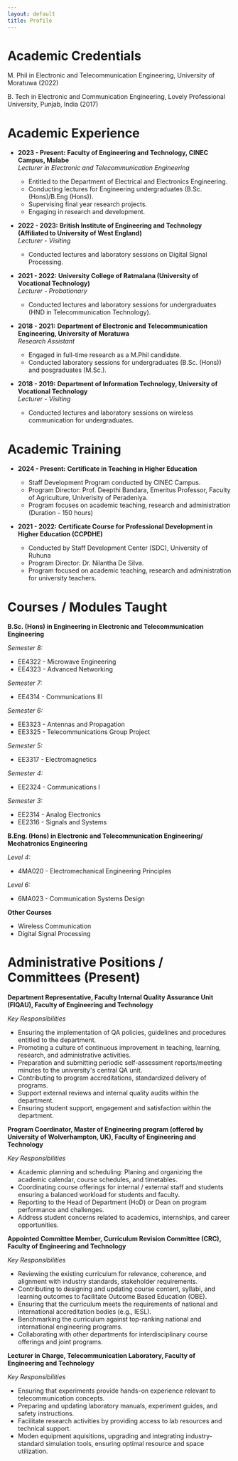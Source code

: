 ```yaml
---
layout: default
title: Profile
---
```

# Academic Credentials

M. Phil in Electronic and Telecommunication Engineering, University of Moratuwa (2022)

B. Tech in Electronic and Communication Engineering, Lovely Professional University, Punjab, India (2017)

# Academic Experience

- **2023 - Present:** **Faculty of Engineering and Technology, CINEC Campus, Malabe**  
  *Lecturer in Electronic and Telecommunication Engineering*  
  - Entitled to the Department of Electrical and Electronics Engineering.
  - Conducting lectures for Engineering undergraduates (B.Sc. (Hons)/B.Eng (Hons)).
  - Supervising final year research projects.
  - Engaging in research and development.

- **2022 - 2023:** **British Institute of Engineering and Technology (Affiliated to University of West England)**  
  *Lecturer - Visiting*  
  - Conducted lectures and laboratory sessions on Digital Signal Processing.
    
 - **2021 - 2022:** **University College of Ratmalana (University of Vocational Technology)**  
  *Lecturer - Probationary*  
   - Conducted lectures and laboratory sessions for undergraduates (HND in Telecommunication Technology).

 - **2018 - 2021:** **Department of Electronic and Telecommunication Engineering, University of Moratuwa**  
  *Research Assistant*  
   - Engaged in full-time research as a M.Phil candidate.
   - Conducted laboratory sessions for undergraduates (B.Sc. (Hons)) and posgraduates (M.Sc.).

 - **2018 - 2019:** **Department of Information Technology, University of Vocational Technology**  
  *Lecturer - Visiting*  
    - Conducted lectures and laboratory sessions on wireless communication for undergraduates.
  
  # Academic Training

- **2024 - Present:** **Certificate in Teaching in Higher Education** 
  - Staff Development Program conducted by CINEC Campus.  
  - Program Director: Prof. Deepthi Bandara, Emeritus Professor, Faculty of Agriculture, Univerisity of Peradeniya.
  - Program focuses on academic teaching, research and administration (Duration - 150 hours)

- **2021 - 2022:** **Certificate Course for Professional Development in Higher Education (CCPDHE)**  
  - Conducted by Staff Development Center (SDC), University of Ruhuna  
  - Program Director: Dr. Nilantha De Silva.
  - Program focused on academic teaching, research and administration for university teachers.
 
 # Courses / Modules Taught

  **B.Sc. (Hons) in Engineering in Electronic and Telecommunication Engineering**  
  
  *Semester 8:*
  - EE4322 - Microwave Engineering
  - EE4323 - Advanced Networking<br>
  
  *Semester 7:*
  - EE4314 - Communications III<br>
  
  *Semester 6:*
  - EE3323 - Antennas and Propagation
  - EE3325 - Telecommunications Group Project<br>
  
  *Semester 5:*
  - EE3317 - Electromagnetics<br>
  
  *Semester 4:*
  - EE2324 - Communications I<br>
  
  *Semester 3:*
  - EE2314 - Analog Electronics
  - EE2316 - Signals and Systems
 
  **B.Eng. (Hons) in Electronic and Telecommunication Engineering/ Mechatronics Engineering**

  *Level 4:*
  - 4MA020 - Electromechanical Engineering Principles
  
  *Level 6:*
  - 6MA023 - Communication Systems Design
 
  **Other Courses**
  - Wireless Communication
  - Digital Signal Processing
 
 # Administrative Positions / Committees (Present)
  
  **Department Representative, Faculty Internal Quality Assurance Unit (FIQAU), Faculty of Engineering and Technology**
  
  *Key Responsibilities*
  - Ensuring the implementation of QA policies, guidelines and procedures entitled to the department.
  - Promoting a culture of continuous improvement in teaching, learning, research, and administrative activities.
  - Preparation and submitting periodic self-assessment reports/meeting minutes to the university's central QA unit.
  - Contributing to program accreditations, standardized delivery of programs.
  - Support external reviews and internal quality audits within the department.
  - Ensuring student support, engagement and satisfaction within the department.
  
  **Program Coordinator, Master of Engineering program (offered by University of Wolverhampton, UK), Faculty of Engineering and Technology**
  
  *Key Responsibilities*
  - Academic planning and scheduling: Planing and organizing the academic calendar, course schedules, and timetables.
  - Coordinating course offerings for internal / external staff and students ensuring a balanced workload for students and faculty.
  - Reporting to the Head of Department (HoD) or Dean on program performance and challenges.
  - Address student concerns related to academics, internships, and career opportunities.

 **Appointed Committee Member, Curriculum Revision Committee (CRC), Faculty of Engineering and Technology**
 
  *Key Responsibilities*
  - Reviewing the existing curriculum for relevance, coherence, and alignment with industry standards, stakeholder requirements.
  - Contributing to designing and updating course content, syllabi, and learning outcomes to facilitate Outcome Based Education (OBE).
  - Ensuring that the curriculum meets the requirements of national and international accreditation bodies (e.g., IESL).
  - Benchmarking the curriculum against top-ranking national and international engineering programs.
  - Collaborating with other departments for interdisciplinary course offerings and joint programs.

 **Lecturer in Charge, Telecommunication Laboratory, Faculty of Engineering and Technology**
 
  *Key Responsibilities*
  - Ensuring that experiments provide hands-on experience relevant to telecommunication concepts.
  - Preparing and updating laboratory manuals, experiment guides, and safety instructions.
  - Facilitate research activities by providing access to lab resources and technical support.
  - Moden equipment aquisitions, upgrading and integrating industry-standard simulation tools, ensuring optimal resource and space utilization.
 
 
